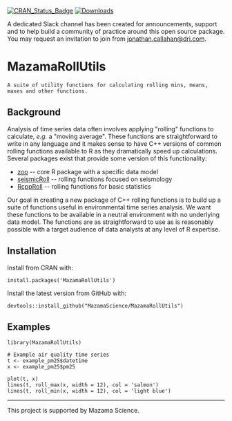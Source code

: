 [![CRAN\_Status\_Badge](http://www.r-pkg.org/badges/version/MazamaRollUtils)](https://cran.r-project.org/package=MazamaRollUtils)
[![Downloads](http://cranlogs.r-pkg.org/badges/MazamaRollUtils)](https://cran.r-project.org/package=MazamaRollUtils)

A dedicated Slack channel has been created for announcements, support and to help build a community of practice around this open source package. You may request an invitation to join from jonathan.callahan@dri.com.

# MazamaRollUtils

```
A suite of utility functions for calculating rolling mins, means, 
maxes and other functions.
```

## Background

Analysis of time series data often involves applying "rolling" functions to calculate,
_e.g._ a "moving average". These functions are straightforward to write in any language
and it makes sense to have C++ versions of common rolling functions available
to R as they dramatically speed up calculations. Several packages exist that 
provide some version of this functionality:

* [zoo](https://cran.r-project.org/package=zoo) -- 
core R package with a specific data model
* [seismicRoll](https://cran.r-project.org/package=seismicRoll) -- rolling functions focused on seismology
* [RcppRoll](https://cran.r-project.org/package=RcppRoll) --
rolling functions for basic statistics

Our goal in creating a new package of C++ rolling functions is to build up a
suite of functions useful in environmental time series analysis. We want these
functions to be available in a neutral environment with no underlying data model. 
The functions are as straightforward to use as is reasonably possible with a 
target audience of data analysts at any level of R expertise.

## Installation

Install from CRAN with:

```
install.packages('MazamaRollUtils')
```

Install the latest version from GitHub with:

```
devtools::install_github("MazamaScience/MazamaRollUtils")
```

## Examples

```
library(MazamaRollUtils)

# Example air quality time series
t <- example_pm25$datetime
x <- example_pm25$pm25

plot(t, x)
lines(t, roll_max(x, width = 12), col = 'salmon')
lines(t, roll_min(x, width = 12), col = 'light blue')
```
----

This project is supported by Mazama Science.

